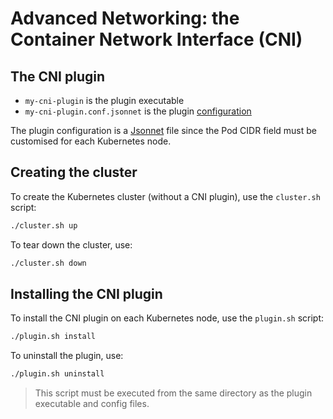 # Advanced Networking: the Container Network Interface (CNI)

## The CNI plugin

- `my-cni-plugin` is the  plugin executable
- `my-cni-plugin.conf.jsonnet` is the plugin [configuration](https://github.com/containernetworking/cni/blob/master/SPEC.md#network-configuration)

The plugin configuration is a [Jsonnet](https://jsonnet.org/) file since the Pod CIDR field must be customised for each Kubernetes node.

## Creating the cluster

To create the Kubernetes cluster (without a CNI plugin), use the `cluster.sh` script:

```bash
./cluster.sh up
```

To tear down the cluster, use:

```bash
./cluster.sh down
```

## Installing the CNI plugin

To install the CNI plugin on each Kubernetes node, use the `plugin.sh` script:

```bash
./plugin.sh install
```

To uninstall the plugin, use:

```bash
./plugin.sh uninstall
```

> This script must be executed from the same directory as the plugin executable and config files.
